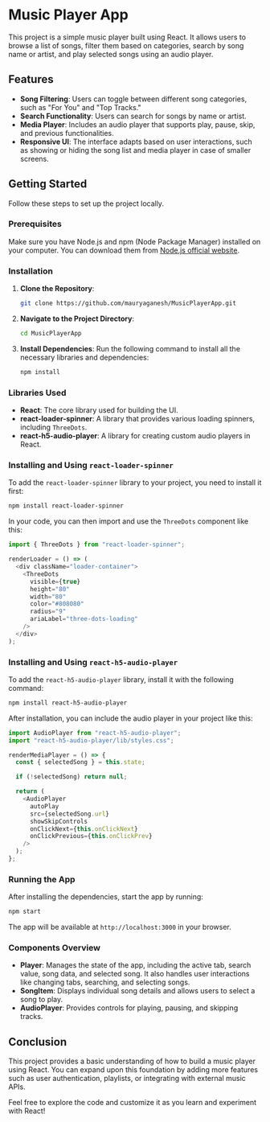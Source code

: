 # Music Player App

This project is a simple music player built using React. It allows users to browse a list of songs, filter them based on categories, search by song name or artist, and play selected songs using an audio player.

## Features

- **Song Filtering**: Users can toggle between different song categories, such as "For You" and "Top Tracks."
- **Search Functionality**: Users can search for songs by name or artist.
- **Media Player**: Includes an audio player that supports play, pause, skip, and previous functionalities.
- **Responsive UI**: The interface adapts based on user interactions, such as showing or hiding the song list and media player in case of smaller screens.

## Getting Started

Follow these steps to set up the project locally.

### Prerequisites

Make sure you have Node.js and npm (Node Package Manager) installed on your computer. You can download them from [Node.js official website](https://nodejs.org/).

### Installation

1. **Clone the Repository**:

   ```bash
   git clone https://github.com/mauryaganesh/MusicPlayerApp.git
   ```

2. **Navigate to the Project Directory**:

   ```bash
   cd MusicPlayerApp
   ```

3. **Install Dependencies**:
   Run the following command to install all the necessary libraries and dependencies:
   ```bash
   npm install
   ```

### Libraries Used

- **React**: The core library used for building the UI.
- **react-loader-spinner**: A library that provides various loading spinners, including `ThreeDots`.
- **react-h5-audio-player**: A library for creating custom audio players in React.

### Installing and Using `react-loader-spinner`

To add the `react-loader-spinner` library to your project, you need to install it first:

```bash
npm install react-loader-spinner
```

In your code, you can then import and use the `ThreeDots` component like this:

```javascript
import { ThreeDots } from "react-loader-spinner";

renderLoader = () => (
  <div className="loader-container">
    <ThreeDots
      visible={true}
      height="80"
      width="80"
      color="#808080"
      radius="9"
      ariaLabel="three-dots-loading"
    />
  </div>
);
```

### Installing and Using `react-h5-audio-player`

To add the `react-h5-audio-player` library, install it with the following command:

```bash
npm install react-h5-audio-player
```

After installation, you can include the audio player in your project like this:

```javascript
import AudioPlayer from "react-h5-audio-player";
import "react-h5-audio-player/lib/styles.css";

renderMediaPlayer = () => {
  const { selectedSong } = this.state;

  if (!selectedSong) return null;

  return (
    <AudioPlayer
      autoPlay
      src={selectedSong.url}
      showSkipControls
      onClickNext={this.onClickNext}
      onClickPrevious={this.onClickPrev}
    />
  );
};
```

### Running the App

After installing the dependencies, start the app by running:

```bash
npm start
```

The app will be available at `http://localhost:3000` in your browser.

### Components Overview

- **Player**: Manages the state of the app, including the active tab, search value, song data, and selected song. It also handles user interactions like changing tabs, searching, and selecting songs.
- **SongItem**: Displays individual song details and allows users to select a song to play.
- **AudioPlayer**: Provides controls for playing, pausing, and skipping tracks.

## Conclusion

This project provides a basic understanding of how to build a music player using React. You can expand upon this foundation by adding more features such as user authentication, playlists, or integrating with external music APIs.

Feel free to explore the code and customize it as you learn and experiment with React!

```

```
